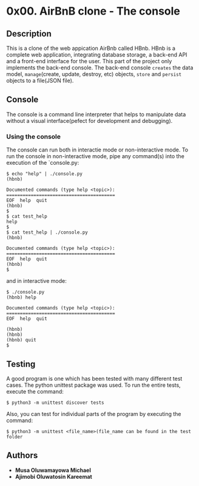 # 0x00. AirBnB clone - The console

## Description
 This is a clone of the web appication AirBnb called HBnb. HBnb is a complete web application, integrating database storage, a back-end API and a front-end interface for the user. This part of the project only implements the back-end console. The back-end console `creates` the data model, `manage`(create, update, destroy, etc) objects, `store` and `persist` objects to a file(JSON file).

## Console
 The console is a command line interpreter that helps to manipulate data without a visual interface(pefect for development and debugging).

### Using the console
 The console can run both in interactie mode or non-interactive mode. To run the console in non-interactive mode, pipe any command(s) into the execution of the `console.py:
```
$ echo "help" | ./console.py
(hbnb)

Documented commands (type help <topic>):
========================================
EOF  help  quit
(hbnb) 
$
$ cat test_help
help
$
$ cat test_help | ./console.py
(hbnb)

Documented commands (type help <topic>):
========================================
EOF  help  quit
(hbnb) 
$
```
and in interactive mode:
```
$ ./console.py
(hbnb) help

Documented commands (type help <topic>):
========================================
EOF  help  quit

(hbnb) 
(hbnb) 
(hbnb) quit
$
```

## Testing
 A good program is one which has been tested with many different test cases. The python unittest package was used. To run the entire tests, execute the command:
```
$ python3 -m unittest discover tests
```
 Also, you can test for individual parts of the program by executing the command:
```
$ python3 -m unittest <file_name>(file_name can be found in the test folder
```
## Authors
* **Musa Oluwamayowa Michael**
* **Ajimobi Oluwatosin Kareemat** 
